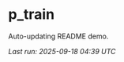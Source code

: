 # p_train

Auto-updating README demo.

<!--START_SECTION:status-->
_Last run: 2025-09-18 04:39 UTC_
<!--END_SECTION:status-->










































































































































































































































































































































































































































































































































































































